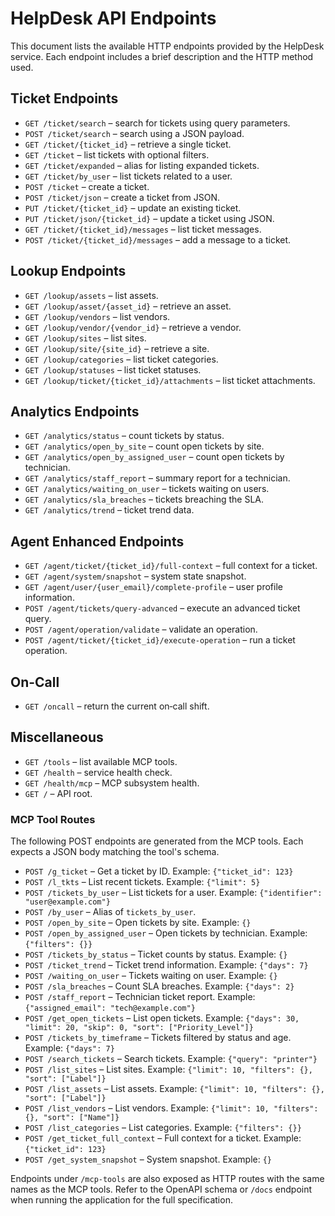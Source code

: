 # HelpDesk API Endpoints

This document lists the available HTTP endpoints provided by the HelpDesk service. Each endpoint includes a brief description and the HTTP method used.

## Ticket Endpoints

- `GET /ticket/search` – search for tickets using query parameters.
- `POST /ticket/search` – search using a JSON payload.
- `GET /ticket/{ticket_id}` – retrieve a single ticket.
- `GET /ticket` – list tickets with optional filters.
- `GET /ticket/expanded` – alias for listing expanded tickets.
- `GET /ticket/by_user` – list tickets related to a user.
- `POST /ticket` – create a ticket.
- `POST /ticket/json` – create a ticket from JSON.
- `PUT /ticket/{ticket_id}` – update an existing ticket.
- `PUT /ticket/json/{ticket_id}` – update a ticket using JSON.
- `GET /ticket/{ticket_id}/messages` – list ticket messages.
- `POST /ticket/{ticket_id}/messages` – add a message to a ticket.

## Lookup Endpoints

- `GET /lookup/assets` – list assets.
- `GET /lookup/asset/{asset_id}` – retrieve an asset.
- `GET /lookup/vendors` – list vendors.
- `GET /lookup/vendor/{vendor_id}` – retrieve a vendor.
- `GET /lookup/sites` – list sites.
- `GET /lookup/site/{site_id}` – retrieve a site.
- `GET /lookup/categories` – list ticket categories.
- `GET /lookup/statuses` – list ticket statuses.
- `GET /lookup/ticket/{ticket_id}/attachments` – list ticket attachments.

## Analytics Endpoints

- `GET /analytics/status` – count tickets by status.
- `GET /analytics/open_by_site` – count open tickets by site.
- `GET /analytics/open_by_assigned_user` – count open tickets by technician.
- `GET /analytics/staff_report` – summary report for a technician.
- `GET /analytics/waiting_on_user` – tickets waiting on users.
- `GET /analytics/sla_breaches` – tickets breaching the SLA.
- `GET /analytics/trend` – ticket trend data.

## Agent Enhanced Endpoints

- `GET /agent/ticket/{ticket_id}/full-context` – full context for a ticket.
- `GET /agent/system/snapshot` – system state snapshot.
- `GET /agent/user/{user_email}/complete-profile` – user profile information.
- `POST /agent/tickets/query-advanced` – execute an advanced ticket query.
- `POST /agent/operation/validate` – validate an operation.
- `POST /agent/ticket/{ticket_id}/execute-operation` – run a ticket operation.

## On-Call

- `GET /oncall` – return the current on‑call shift.

## Miscellaneous

- `GET /tools` – list available MCP tools.
- `GET /health` – service health check.
- `GET /health/mcp` – MCP subsystem health.
- `GET /` – API root.

### MCP Tool Routes

The following POST endpoints are generated from the MCP tools. Each expects a
JSON body matching the tool's schema.

- `POST /g_ticket` – Get a ticket by ID. Example: `{"ticket_id": 123}`
- `POST /l_tkts` – List recent tickets. Example: `{"limit": 5}`
- `POST /tickets_by_user` – List tickets for a user. Example: `{"identifier": "user@example.com"}`
- `POST /by_user` – Alias of `tickets_by_user`.
- `POST /open_by_site` – Open tickets by site. Example: `{}`
- `POST /open_by_assigned_user` – Open tickets by technician. Example: `{"filters": {}}`
- `POST /tickets_by_status` – Ticket counts by status. Example: `{}`
- `POST /ticket_trend` – Ticket trend information. Example: `{"days": 7}`
- `POST /waiting_on_user` – Tickets waiting on user. Example: `{}`
- `POST /sla_breaches` – Count SLA breaches. Example: `{"days": 2}`
- `POST /staff_report` – Technician ticket report. Example: `{"assigned_email": "tech@example.com"}`
- `POST /get_open_tickets` – List open tickets. Example: `{"days": 30, "limit": 20, "skip": 0, "sort": ["Priority_Level"]}`
- `POST /tickets_by_timeframe` – Tickets filtered by status and age. Example: `{"days": 7}`
- `POST /search_tickets` – Search tickets. Example: `{"query": "printer"}`
- `POST /list_sites` – List sites. Example: `{"limit": 10, "filters": {}, "sort": ["Label"]}`
- `POST /list_assets` – List assets. Example: `{"limit": 10, "filters": {}, "sort": ["Label"]}`
- `POST /list_vendors` – List vendors. Example: `{"limit": 10, "filters": {}, "sort": ["Name"]}`
- `POST /list_categories` – List categories. Example: `{"filters": {}}`
- `POST /get_ticket_full_context` – Full context for a ticket. Example: `{"ticket_id": 123}`
- `POST /get_system_snapshot` – System snapshot. Example: `{}`

Endpoints under `/mcp-tools` are also exposed as HTTP routes with the same names as the MCP tools. Refer to the OpenAPI schema or `/docs` endpoint when running the application for the full specification.
